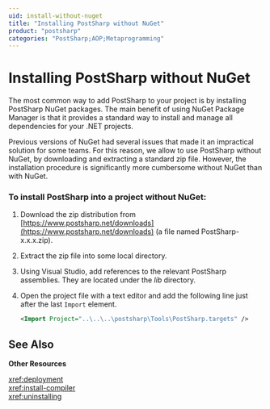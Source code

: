 ```yaml
---
uid: install-without-nuget
title: "Installing PostSharp without NuGet"
product: "postsharp"
categories: "PostSharp;AOP;Metaprogramming"
---
```

# Installing PostSharp without NuGet

The most common way to add PostSharp to your project is by installing PostSharp NuGet packages. The main benefit of using NuGet Package Manager is that it provides a standard way to install and manage all dependencies for your .NET projects.

Previous versions of NuGet had several issues that made it an impractical solution for some teams. For this reason, we allow to use PostSharp without NuGet, by downloading and extracting a standard zip file. However, the installation procedure is significantly more cumbersome without NuGet than with NuGet.


### To install PostSharp into a project without NuGet:

1. Download the zip distribution from [https://www.postsharp.net/downloads](https://www.postsharp.net/downloads) (a file named PostSharp-x.x.x.zip). 


2. Extract the zip file into some local directory.


3. Using Visual Studio, add references to the relevant PostSharp assemblies. They are located under the *lib* directory. 


4. Open the project file with a text editor and add the following line just after the last `Import` element. 

    ```xml
    <Import Project="..\..\..\postsharp\Tools\PostSharp.targets" />
    ```


## See Also

**Other Resources**

<xref:deployment>
<br><xref:install-compiler>
<br><xref:uninstalling>
<br>
